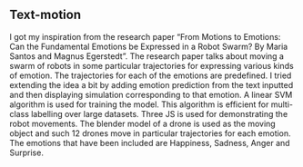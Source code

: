 ## Text-motion
I got my inspiration from the research paper “From Motions to Emotions: Can the Fundamental Emotions be Expressed in a Robot Swarm? By Maria Santos and Magnus Egerstedt”. The research paper talks about moving a swarm of robots in some particular trajectories for expressing various kinds of emotion. The trajectories for each of the emotions are predefined.
I tried extending the idea a bit by adding emotion prediction from the text inputted and then displaying simulation corresponding to that emotion.
A linear SVM algorithm is used for training the model. This algorithm is efficient for multi-class labelling over large datasets. 
Three JS is used for demonstrating the robot movements. The blender model of a drone is used as the moving object and such 12 drones move in particular trajectories for each emotion. The emotions that have been included are Happiness, Sadness, Anger and Surprise.